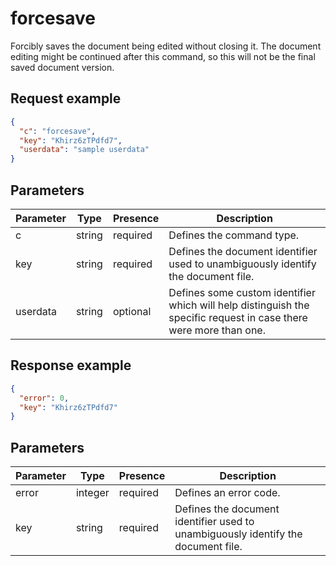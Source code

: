 # forcesave

Forcibly saves the document being edited without closing it. The document editing might be continued after this command, so this will not be the final saved document version.

## Request example

``` json
{
  "c": "forcesave",
  "key": "Khirz6zTPdfd7",
  "userdata": "sample userdata"
}
```

## Parameters

| Parameter | Type   | Presence | Description                                                                                                       |
| --------- | ------ | -------- | ----------------------------------------------------------------------------------------------------------------- |
| c         | string | required | Defines the command type.                                                                                         |
| key       | string | required | Defines the document identifier used to unambiguously identify the document file.                                 |
| userdata  | string | optional | Defines some custom identifier which will help distinguish the specific request in case there were more than one. |

## Response example

``` json
{
  "error": 0,
  "key": "Khirz6zTPdfd7"
}
```

## Parameters

| Parameter | Type    | Presence | Description                                                                       |
| --------- | ------- | -------- | --------------------------------------------------------------------------------- |
| error     | integer | required | Defines an error code.                                                            |
| key       | string  | required | Defines the document identifier used to unambiguously identify the document file. |
